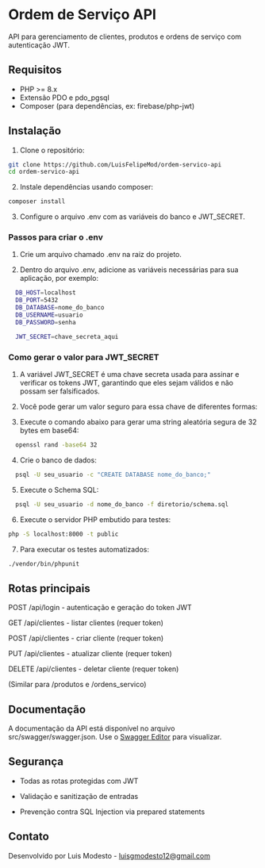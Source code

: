 # Ordem de Serviço API

API para gerenciamento de clientes, produtos e ordens de serviço com autenticação JWT.

## Requisitos

- PHP >= 8.x
- Extensão PDO e pdo_pgsql
- Composer (para dependências, ex: firebase/php-jwt)

## Instalação

1. Clone o repositório:

```bash
git clone https://github.com/LuisFelipeMod/ordem-servico-api
cd ordem-servico-api
```

2. Instale dependências usando composer:

```bash
composer install
```

3. Configure o arquivo .env com as variáveis do banco e JWT_SECRET.

### Passos para criar o .env

1. Crie um arquivo chamado .env na raiz do projeto.

2. Dentro do arquivo .env, adicione as variáveis necessárias para sua aplicação, por exemplo:

```bash
  DB_HOST=localhost
  DB_PORT=5432
  DB_DATABASE=nome_do_banco
  DB_USERNAME=usuario
  DB_PASSWORD=senha

  JWT_SECRET=chave_secreta_aqui
```

### Como gerar o valor para JWT_SECRET

1. A variável JWT_SECRET é uma chave secreta usada para assinar e verificar os tokens JWT, garantindo que eles sejam válidos e não possam ser falsificados.

2. Você pode gerar um valor seguro para essa chave de diferentes formas:

3. Execute o comando abaixo para gerar uma string aleatória segura de 32 bytes em base64:

```bash
  openssl rand -base64 32
```

4. Crie o banco de dados:

```bash
  psql -U seu_usuario -c "CREATE DATABASE nome_do_banco;"
```

5. Execute o Schema SQL:

```bash
  psql -U seu_usuario -d nome_do_banco -f diretorio/schema.sql
```

6. Execute o servidor PHP embutido para testes:

```bash
php -S localhost:8000 -t public
```

7. Para executar os testes automatizados:
```bash
./vendor/bin/phpunit
```

## Rotas principais

POST /api/login - autenticação e geração do token JWT

GET /api/clientes - listar clientes (requer token)

POST /api/clientes - criar cliente (requer token)

PUT /api/clientes - atualizar cliente (requer token)

DELETE /api/clientes - deletar cliente (requer token)

(Similar para /produtos e /ordens_servico)

## Documentação

A documentação da API está disponível no arquivo src/swagger/swagger.json. Use o [Swagger Editor](https://editor.swagger.io/) para visualizar.

## Segurança

- Todas as rotas protegidas com JWT

- Validação e sanitização de entradas

- Prevenção contra SQL Injection via prepared statements

## Contato

Desenvolvido por Luis Modesto - luisgmodesto12@gmail.com

